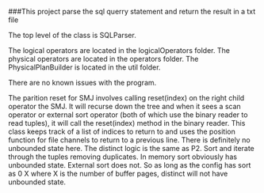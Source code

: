 ###This project parse the sql querry statement and return the result in a txt file

The top level of the class is SQLParser.

The logical operators are located in the logicalOperators folder.
The physical operators are located in the operators folder.
The PhysicalPlanBuilder is located in the util folder.

There are no known issues with the program.

The parition reset for SMJ involves calling reset(index) on the right child operator the SMJ. It will recurse down the tree and when it 
sees a scan operator or external sort operator (both of which use the binary reader to read tuples), it will call the reset(index) method
in the binary reader. This class keeps track of a list of indices to return to and uses the position function for file channels to return
to a previous line. There is definitely no unbounded state here. The distinct logic is the same as P2. Sort and iterate through the tuples 
removing duplicates. In memory sort obviously has unbounded state. External sort does not. So as long as the config has sort as 0 X where 
X is the number of buffer pages, distinct will not have unbounded state.
